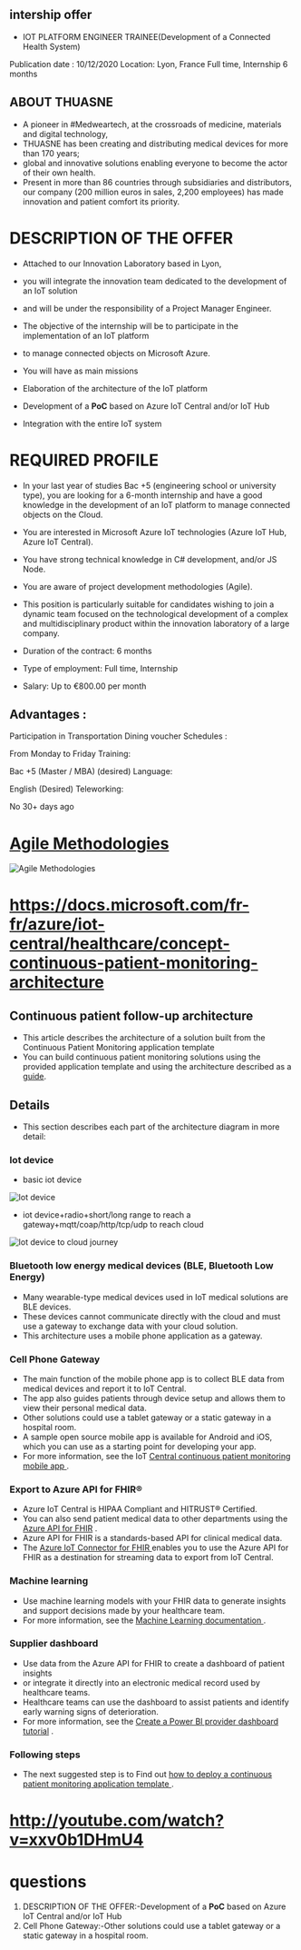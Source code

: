 ## intership offer

- IOT PLATFORM ENGINEER TRAINEE(Development of a Connected Health System)

Publication date : 10/12/2020
Location: Lyon, France
Full time, Internship 6 months
## ABOUT THUASNE

- A pioneer in #Medweartech, at the crossroads of medicine, materials and digital technology, 
- THUASNE has been creating and distributing medical devices for more than 170 years; 
- global and innovative solutions enabling everyone to become the actor of their own health. 
- Present in more than 86 countries through subsidiaries and distributors, our company (200 million euros in sales, 2,200 employees) has made innovation and patient comfort its priority.

# DESCRIPTION OF THE OFFER

- Attached to our Innovation Laboratory based in Lyon, 
- you will integrate the innovation team dedicated to the development of an IoT solution
- and will be under the responsibility of a Project Manager Engineer.

- The objective of the internship will be to participate in the implementation of an IoT platform 
- to manage connected objects on Microsoft Azure.

- You will have as main missions

- Elaboration of the architecture of the IoT platform
- Development of a **PoC** based on Azure IoT Central and/or IoT Hub
- Integration with the entire IoT system
# REQUIRED PROFILE

- In your last year of studies Bac +5 (engineering school or university type), you are looking for a 6-month internship and have a good knowledge in the development of an IoT platform to manage connected objects on the Cloud.

- You are interested in Microsoft Azure IoT technologies (Azure IoT Hub, Azure IoT Central).

- You have strong technical knowledge in C# development, and/or JS Node.

- You are aware of project development methodologies (Agile).

- This position is particularly suitable for candidates wishing to join a dynamic team focused on the technological development of a complex and multidisciplinary product within the innovation laboratory of a large company.

- Duration of the contract: 6 months

- Type of employment: Full time, Internship

- Salary: Up to €800.00 per month

## Advantages :

Participation in Transportation
Dining voucher
Schedules :

From Monday to Friday
Training:

Bac +5 (Master / MBA) (desired)
Language:

English (Desired)
Teleworking:

No
30+ days ago

# <a href="https://www.youtube.com/watch?v=XU0llRltyFM">Agile Methodologies<a/>

![Agile Methodologies](https://github.com/anindameister/IOT-PLATFORM-ENGINEER-TRAINEE/blob/main/snaps/1.PNG)

# https://docs.microsoft.com/fr-fr/azure/iot-central/healthcare/concept-continuous-patient-monitoring-architecture

## Continuous patient follow-up architecture
- This article describes the architecture of a solution built from the Continuous Patient Monitoring application template  
- You can build continuous patient monitoring solutions using the provided application template and using the architecture described as a <a href="https://docs.microsoft.com/en-us/azure/iot-central/healthcare/tutorial-continuous-patient-monitoring">guide</a>.

## Details
- This section describes each part of the architecture diagram in more detail:

### Iot device

- basic iot device

![Iot device](https://github.com/anindameister/IOT-PLATFORM-ENGINEER-TRAINEE/blob/main/snaps/2.PNG)

- iot device+radio+short/long range to reach a gateway+mqtt/coap/http/tcp/udp to reach cloud

![Iot device to cloud journey](https://github.com/anindameister/IOT-PLATFORM-ENGINEER-TRAINEE/blob/main/snaps/3.PNG)

### Bluetooth low energy medical devices (BLE, Bluetooth Low Energy)
- Many wearable-type medical devices used in IoT medical solutions are BLE devices. 
- These devices cannot communicate directly with the cloud and must use a gateway to exchange data with your cloud solution. 
- This architecture uses a mobile phone application as a gateway.

### Cell Phone Gateway
- The main function of the mobile phone app is to collect BLE data from medical devices and report it to IoT Central. 
- The app also guides patients through device setup and allows them to view their personal medical data. 
- Other solutions could use a tablet gateway or a static gateway in a hospital room. 
- A sample open source mobile app is available for Android and iOS, which you can use as a starting point for developing your app. 
- For more information, see the IoT <a href="https://docs.microsoft.com/fr-fr/samples/iot-for-all/iotc-cpm-sample/iotc-cpm-sample/">Central continuous patient monitoring mobile app </a>.

### Export to Azure API for FHIR®
- Azure IoT Central is HIPAA Compliant and HITRUST® Certified. 
- You can also send patient medical data to other departments using the <a href="https://docs.microsoft.com/fr-fr/azure/healthcare-apis/overview">Azure API for FHIR</a> . 
- Azure API for FHIR is a standards-based API for clinical medical data. 
- The <a href="https://docs.microsoft.com/fr-fr/azure/healthcare-apis/iot-fhir-portal-quickstart">Azure IoT Connector for FHIR </a>enables you to use the Azure API for FHIR as a destination for streaming data to export from IoT Central.

### Machine learning
- Use machine learning models with your FHIR data to generate insights and support decisions made by your healthcare team. 
- For more information, see the <a href="https://docs.microsoft.com/fr-fr/azure/machine-learning/">Machine Learning documentation </a>.

### Supplier dashboard
- Use data from the Azure API for FHIR to create a dashboard of patient insights
- or integrate it directly into an electronic medical record used by healthcare teams.
- Healthcare teams can use the dashboard to assist patients and identify early warning signs of deterioration.
- For more information, see the <a href="https://docs.microsoft.com/fr-fr/azure/iot-central/healthcare/howto-health-data-triage">Create a Power BI provider dashboard tutorial</a> .

### Following steps
- The next suggested step is to Find out <a href="https://docs.microsoft.com/fr-fr/azure/iot-central/healthcare/tutorial-continuous-patient-monitoring">how to deploy a continuous patient monitoring application template </a>.









# http://youtube.com/watch?v=xxv0b1DHmU4

# questions
1. DESCRIPTION OF THE OFFER:-Development of a **PoC** based on Azure IoT Central and/or IoT Hub
2. Cell Phone Gateway:-Other solutions could use a tablet gateway or a static gateway in a hospital room. 
